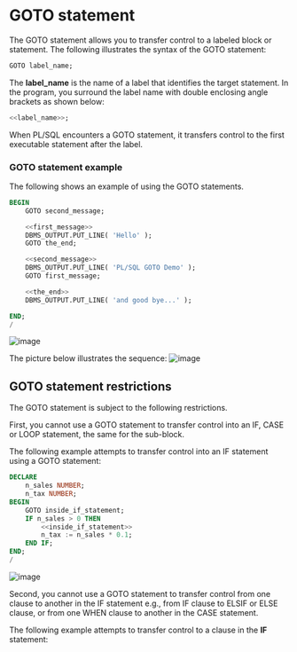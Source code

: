 #  GOTO statement
The GOTO statement allows you to transfer control to a labeled block or statement. The following illustrates the syntax of the GOTO statement:
```sql
GOTO label_name;
```

The __label_name__ is the name of a label that identifies the target statement. In the program, you surround the label name with double enclosing angle brackets as shown below:
```sql
<<label_name>>;
```

When PL/SQL encounters a GOTO statement, it transfers control to the first executable statement after the label.

### GOTO statement example
The following shows an example of using the GOTO statements.
```sql
BEGIN
    GOTO second_message;

	<<first_message>>
    DBMS_OUTPUT.PUT_LINE( 'Hello' );
	GOTO the_end;

	<<second_message>>
    DBMS_OUTPUT.PUT_LINE( 'PL/SQL GOTO Demo' );
	GOTO first_message;

	<<the_end>>
    DBMS_OUTPUT.PUT_LINE( 'and good bye...' );

END;
/
```
![image](https://github.com/user-attachments/assets/4fe82c7a-0a31-4a97-9fa2-098ff00f0d45)

The picture below illustrates the sequence:
![image](https://github.com/user-attachments/assets/3c462ebb-e40c-4797-a87b-a9bd9082b6a7)

## GOTO statement restrictions
The GOTO statement is subject to the following restrictions.

First, you cannot use a GOTO statement to transfer control into an IF, CASE or LOOP statement, the same for the sub-block.

The following example attempts to transfer control into an IF statement using a GOTO statement:
```sql
DECLARE
    n_sales NUMBER;
	n_tax NUMBER;
BEGIN
    GOTO inside_if_statement;
	IF n_sales > 0 THEN
        <<inside_if_statement>>
        n_tax := n_sales * 0.1;
    END IF;
END;
/
```
![image](https://github.com/user-attachments/assets/0668c5fe-d2d5-4060-8596-5984893cffd5)

Second, you cannot use a GOTO statement to transfer control from one clause to another in the IF statement e.g., from IF clause to ELSIF or ELSE clause, or from one WHEN clause to another in the CASE statement.

The following example attempts to transfer control to a clause in the __IF__ statement:
